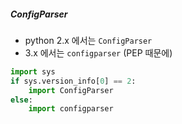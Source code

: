 ##### ConfigParser

- python 2.x 에서는 `ConfigParser`
- 3.x 에서는 `configparser` (PEP 때문에)

```python
import sys
if sys.version_info[0] == 2:
    import ConfigParser
else:
    import configparser
```

